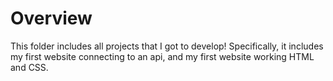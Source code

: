 # Overview
This folder includes all projects that I got to develop!
Specifically, it includes my first website connecting to an api, and my first website working HTML and CSS. 
